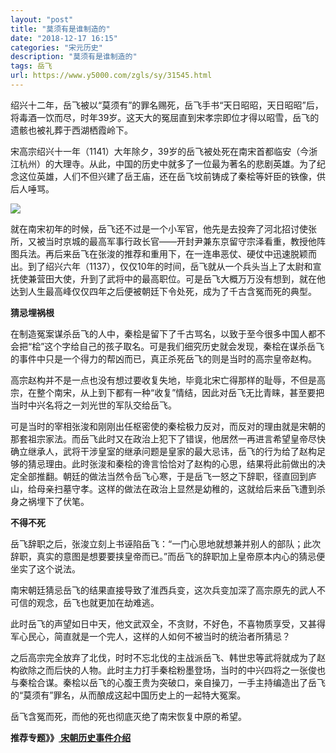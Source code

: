 ```yaml
---
layout: "post"
title: "莫须有是谁制造的"
date: "2018-12-17 16:15"
categories: "宋元历史"
description: "莫须有是谁制造的"
tags: 岳飞
url: https://www.y5000.com/zgls/sy/31545.html
---
```






绍兴十二年，岳飞被以“莫须有”的罪名赐死，岳飞手书“天日昭昭，天日昭昭”后，将毒酒一饮而尽，时年39岁。这天大的冤屈直到宋孝宗即位才得以昭雪，岳飞的遗骸也被礼葬于西湖栖霞岭下。

宋高宗绍兴十一年（1141）大年除夕，39岁的岳飞被处死在南宋首都临安（今浙江杭州）的大理寺。从此，中国的历史中就多了一位最为著名的悲剧英雄。为了纪念这位英雄，人们不但兴建了岳王庙，还在岳飞坟前铸成了秦桧等奸臣的铁像，供后人唾骂。

![](https://img.y5000.com/uploads/allimg/180720/8-1PH0102623Q6.jpg)

就在南宋初年的时候，岳飞还不过是一个小军官，他先是去投奔了河北招讨使张所，又被当时京城的最高军事行政长官——开封尹兼东京留守宗泽看重，教授他阵图兵法。再后来岳飞在张浚的推荐和重用下，在一连串恶仗、硬仗中迅速脱颖而出。到了绍兴六年（1137），仅仅10年的时间，岳飞就从一个兵头当上了太尉和宣抚使兼营田大使，升到了武将中的最高职位。可是岳飞大概万万没有想到，就在他达到人生最高峰仅仅四年之后便被朝廷下令处死，成为了千古含冤而死的典型。

**猜忌埋祸根**

在制造冤案谋杀岳飞的人中，秦桧是留下了千古骂名，以致于至今很多中国人都不会把“桧”这个字给自己的孩子取名。可是我们细究历史就会发现，秦桧在谋杀岳飞的事件中只是一个得力的帮凶而已，真正杀死岳飞的则是当时的高宗皇帝赵构。

高宗赵构并不是一点也没有想过要收复失地，毕竟北宋亡得那样的耻辱，不但是高宗，在整个南宋，从上到下都有一种“收复”情结，因此对岳飞无比青睐，甚至要把当时中兴名将之一刘光世的军队交给岳飞。

可是当时的宰相张浚和刚刚出任枢密使的秦桧极力反对，而反对的理由就是宋朝的那套祖宗家法。而岳飞此时又在政治上犯下了错误，他居然一再进言希望皇帝尽快确立继承人，武将干涉皇室的继承问题是皇家的最大忌讳，岳飞的行为给了赵构足够的猜忌理由。此时张浚和秦桧的谗言恰恰对了赵构的心思，结果将此前做出的决定全部推翻。朝廷的做法当然令岳飞心寒，于是岳飞一怒之下辞职，径直回到庐山，给母亲扫墓守孝。这样的做法在政治上显然是幼稚的，这就给后来岳飞遭到杀身之祸埋下了伏笔。

**不得不死**

岳飞辞职之后，张浚立刻上书诬陷岳飞：“一门心思地就想兼并别人的部队；此次辞职，真实的意图是想要要挟皇帝而已。”而岳飞的辞职加上皇帝原本内心的猜忌便坐实了这个说法。

南宋朝廷猜忌岳飞的结果直接导致了淮西兵变，这次兵变加深了高宗原先的武人不可信的观念，岳飞也就更加在劫难逃。

此时岳飞的声望如日中天，他文武双全，不贪财，不好色，不喜物质享受，又甚得军心民心，简直就是一个完人，这样的人如何不被当时的统治者所猜忌？

之后高宗完全放弃了北伐，时时不忘北伐的主战派岳飞、韩世忠等武将就成为了赵构欲除之而后快的人物。此时主力打手秦桧粉墨登场，当时的中兴四将之一张俊也与秦桧合谋。秦桧以岳飞的心腹王贵为突破口，亲自操刀，一手主持编造出了岳飞的“莫须有”罪名，从而酿成这起中国历史上的一起特大冤案。

岳飞含冤而死，而他的死也彻底灭绝了南宋恢复中原的希望。

**推荐专题》》[ 宋朝历史事件介绍](https://www.y5000.com/zgls/sy/31553.html)**
